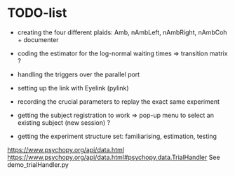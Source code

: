 # TODO-list

* creating the four different plaids: Amb, nAmbLeft, nAmbRight, nAmbCoh  + documenter

* coding the estimator for the log-normal waiting times => transition matrix ?
* handling the triggers over the parallel port
* setting up the link with Eyelink (pylink)
* recording the crucial parameters to replay the exact same experiment
* getting the subject registration to work => pop-up menu to select an existing subject (new session) ?

* getting the experiment structure set: familiarising, estimation, testing

https://www.psychopy.org/api/data.html
https://www.psychopy.org/api/data.html#psychopy.data.TrialHandler
See demo_trialHandler.py